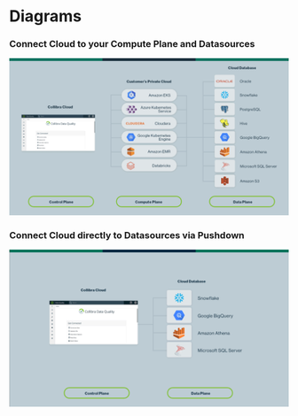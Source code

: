 # Diagrams

### Connect Cloud to your Compute Plane and Datasources

![](../.gitbook/assets/Collibra-compute-plane.gif)

### Connect Cloud directly to Datasources via Pushdown

![](../.gitbook/assets/Collibra-data-plane.gif)
